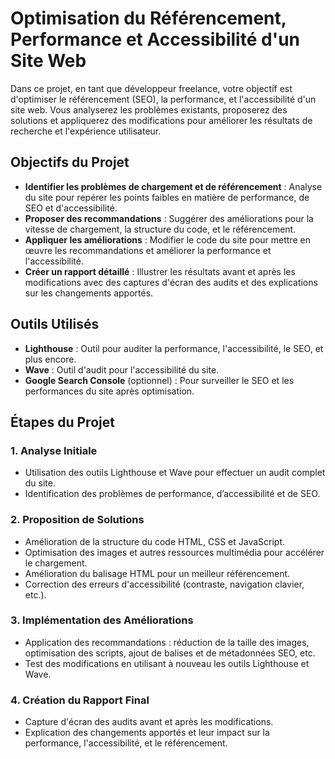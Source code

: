 # Optimisation du Référencement, Performance et Accessibilité d'un Site Web

Dans ce projet, en tant que développeur freelance, votre objectif est d'optimiser le référencement (SEO), la performance, et l'accessibilité d'un site web. Vous analyserez les problèmes existants, proposerez des solutions et appliquerez des modifications pour améliorer les résultats de recherche et l'expérience utilisateur.

## Objectifs du Projet

- **Identifier les problèmes de chargement et de référencement** : Analyse du site pour repérer les points faibles en matière de performance, de SEO et d'accessibilité.
- **Proposer des recommandations** : Suggérer des améliorations pour la vitesse de chargement, la structure du code, et le référencement.
- **Appliquer les améliorations** : Modifier le code du site pour mettre en œuvre les recommandations et améliorer la performance et l'accessibilité.
- **Créer un rapport détaillé** : Illustrer les résultats avant et après les modifications avec des captures d'écran des audits et des explications sur les changements apportés.

## Outils Utilisés

- **Lighthouse** : Outil pour auditer la performance, l'accessibilité, le SEO, et plus encore.
- **Wave** : Outil d'audit pour l'accessibilité du site.
- **Google Search Console** (optionnel) : Pour surveiller le SEO et les performances du site après optimisation.

## Étapes du Projet

### 1. Analyse Initiale
   - Utilisation des outils Lighthouse et Wave pour effectuer un audit complet du site.
   - Identification des problèmes de performance, d’accessibilité et de SEO.
   
### 2. Proposition de Solutions
   - Amélioration de la structure du code HTML, CSS et JavaScript.
   - Optimisation des images et autres ressources multimédia pour accélérer le chargement.
   - Amélioration du balisage HTML pour un meilleur référencement.
   - Correction des erreurs d'accessibilité (contraste, navigation clavier, etc.).

### 3. Implémentation des Améliorations
   - Application des recommandations : réduction de la taille des images, optimisation des scripts, ajout de balises et de métadonnées SEO, etc.
   - Test des modifications en utilisant à nouveau les outils Lighthouse et Wave.

### 4. Création du Rapport Final
   - Capture d'écran des audits avant et après les modifications.
   - Explication des changements apportés et leur impact sur la performance, l'accessibilité, et le référencement.
